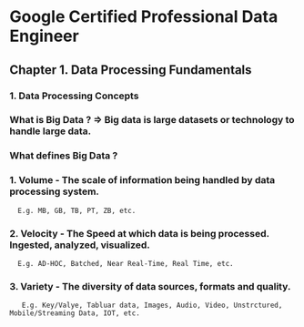 # **Google Certified Professional Data Engineer**

## **Chapter 1. Data Processing Fundamentals**
### 1. Data Processing Concepts
### What is Big Data ? => Big data is large datasets or technology to handle large data. 
### What defines Big Data ?
### 1. Volume - The **scale** of information being handled by data processing system.
      E.g. MB, GB, TB, PT, ZB, etc.
### 2. Velocity - The **Speed** at which data is being processed. Ingested, analyzed, visualized.
      E.g. AD-HOC, Batched, Near Real-Time, Real Time, etc.
### 3. Variety - The **diversity** of data sources, formats and quality.
       E.g. Key/Valye, Tabluar data, Images, Audio, Video, Unstrctured, Mobile/Streaming Data, IOT, etc.

